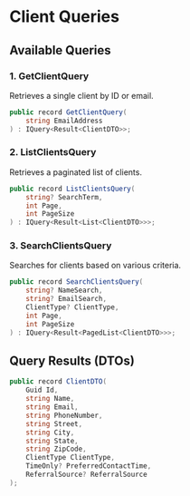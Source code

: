 # Client Queries

## Available Queries

### 1. GetClientQuery
Retrieves a single client by ID or email.
```csharp
public record GetClientQuery(
    string EmailAddress
) : IQuery<Result<ClientDTO>>;
```

### 2. ListClientsQuery
Retrieves a paginated list of clients.
```csharp
public record ListClientsQuery(
    string? SearchTerm,
    int Page,
    int PageSize
) : IQuery<Result<List<ClientDTO>>>;
```

### 3. SearchClientsQuery
Searches for clients based on various criteria.
```csharp
public record SearchClientsQuery(
    string? NameSearch,
    string? EmailSearch,
    ClientType? ClientType,
    int Page,
    int PageSize
) : IQuery<Result<PagedList<ClientDTO>>>;
```

## Query Results (DTOs)
```csharp
public record ClientDTO(
    Guid Id,
    string Name,
    string Email,
    string PhoneNumber,
    string Street,
    string City,
    string State,
    string ZipCode,
    ClientType ClientType,
    TimeOnly? PreferredContactTime,
    ReferralSource? ReferralSource
);
```